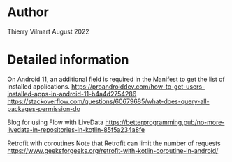 # Author

Thierry Vilmart
August 2022

# Detailed information

On Android 11, an additional field is required in the Manifest to get the list of installed applications.
https://proandroiddev.com/how-to-get-users-installed-apps-in-android-11-b4a4d2754286
https://stackoverflow.com/questions/60679685/what-does-query-all-packages-permission-do

Blog for using Flow with LiveData
https://betterprogramming.pub/no-more-livedata-in-repositories-in-kotlin-85f5a234a8fe

Retrofit with coroutines
Note that Retrofit can limit the number of requests
https://www.geeksforgeeks.org/retrofit-with-kotlin-coroutine-in-android/